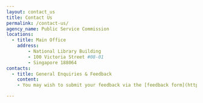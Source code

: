 ```yaml
---
layout: contact_us
title: Contact Us
permalink: /contact-us/
agency_name: Public Service Commission
locations:
  - title: Main Office
    address:
        - National Library Building
        - 100 Victoria Street #08-01
        - Singapore 188064
contacts:
  - title: General Enquiries & Feedback
    content:
    - You may wish to submit your feedback via the [feedback form](https://www.psc.gov.sg/feedback) or write in to us at psc@psd.gov.sg.

---
```

